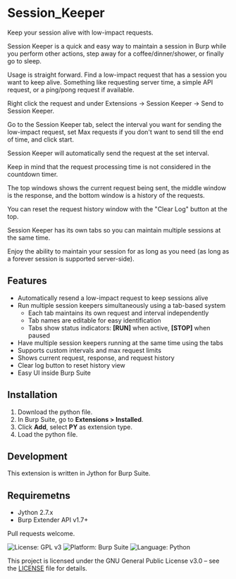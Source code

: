 # Session_Keeper
Keep your session alive with low-impact requests.

Session Keeper is a quick and easy way to maintain a session in Burp while you perform other actions, step away for a coffee/dinner/shower, or finally go to sleep.

Usage is straight forward. Find a low-impact request that has a session you want to keep alive. Something like requesting server time, a simple API request, or a ping/pong request if available. 

Right click the request and under Extensions -> Session Keeper -> Send to Session Keeper.

Go to the Session Keeper tab, select the interval you want for sending the low-impact request, set Max requests if you don't want to send till the end of time, and click start. 

Session Keeper will automatically send the request at the set interval.

Keep in mind that the request processing time is not considered in the countdown timer. 

The top windows shows the current request being sent, the middle window is the response, and the bottom window is a history of the requests.

You can reset the request history window with the "Clear Log" button at the top. 

Session Keeper has its own tabs so you can maintain multiple sessions at the same time.

Enjoy the ability to maintain your session for as long as you need (as long as a forever session is supported server-side).


## Features

- Automatically resend a low-impact request to keep sessions alive
- Run multiple session keepers simultaneously using a tab-based system
  - Each tab maintains its own request and interval independently
  - Tab names are editable for easy identification
  - Tabs show status indicators: **[RUN]** when active, **[STOP]** when paused
- Have multiple session keepers running at the same time using the tabs
- Supports custom intervals and max request limits
- Shows current request, response, and request history
- Clear log button to reset history view
- Easy UI inside Burp Suite

## Installation

1. Download the python file.
2. In Burp Suite, go to **Extensions > Installed**.
3. Click **Add**, select **PY** as extension type.
4. Load the python file.

## Development
This extension is written in Jython for Burp Suite.

## Requiremetns
- Jython 2.7.x
- Burp Extender API v1.7+

Pull requests welcome.

![License: GPL v3](https://img.shields.io/badge/License-GPLv3-blue.svg)
![Platform: Burp Suite](https://img.shields.io/badge/Burp%20Suite-Extension-orange)
![Language: Python](https://img.shields.io/badge/Language-Python%202.7-blue)

This project is licensed under the GNU General Public License v3.0 – see the [LICENSE](LICENSE) file for details.
